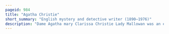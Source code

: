 ```yaml
---
pageid: 984
title: "Agatha Christie"
short_summary: "English mystery and detective writer (1890–1976)"
description: "Dame Agatha mary Clarissa Christie Lady Mallowan was an english Writer who was best known for her 66 detective Novels and 14 short Story Collections particularly those concerning the fictional Detectives hercule Poirot and miss Marple. She also wrote the World's longest-running Play, the Murder Mystery the Mousetrap, which has been performed in the West End of London since 1952. A Writer during the 'Golden Age of Detective Fiction', Christie has been called the 'Queen of Crime'. She also wrote six Novels under the Pseudonym mary Westmacott. In 1971 she was made a Dame by queen Elizabeth Ii for her Contributions to literature. Christie is known as the best-selling Fiction Writer of all Time with her Novels having sold more than two billion Copies."
---
```

